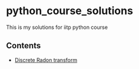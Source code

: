 # python_course_solutions
This is my solutions for iitp python course

## Contents
- [Discrete Radon transform](discrete_radon_transform/)
